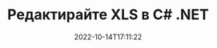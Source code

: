 ---
############################# Static ############################
layout: "auto-gen-editor"
date: 2022-10-14T17:11:22
draft: false
otherformats: doc docx docm dotx xlsx xlsm ppt pptx pptm mobi epub html mhtml txt xml csv pdf xps msg eml

############################# Head ############################
head_title: "XLS Editor — Редактирайте XLS в C# .NET"
head_description: "Как да редактирате XLS в C# .NET с помощта на няколко реда код? Използвайте API за обработка на документи на GroupDocs, за да редактирате, актуализирате и запазвате 30+ файлови формата."

############################# Header ############################
title: "Редактирайте XLS в C# .NET"
description: "Ефективно и стабилно XLS редактиране с помощта на GroupDocs.Editor от страна на сървъра за API на C# .NET, без използването на софтуер като Microsoft или Open Office."
bg_image: "https://cms.admin.containerize.com/templates/aspose/App_Themes/V3/images/bg/header1.png"
bg_overlay: false
button:
    enable: true
    icon: "fas fa-arrow-down"
    label: "Изтеглете безплатна пробна версия"
    link: "https://downloads.groupdocs.com/editor/net"

############################# SubMenu ############################
submenu:
    enable: true

    left:
        img_alt: "GroupDocs.Editor for .NET"
        image: "https://cms.admin.containerize.com/templates/groupdocs/images/product-logos/90x90-noborder/groupdocs-editor-net.png"
        product: "GroupDocs.Editor"
        platform: ".NET"

    middle:
        button:

            # button loop
            - link: "https://apireference.groupdocs.com/editor/net"
              text: "Справка за API"

            # button loop
            - link: "https://github.com/groupdocs-editor"
              text: "Примери за кодове"

            # button loop
            - link: "https://products.groupdocs.app/editor/family"
              text: "Демонстрации на живо"

            # button loop
            - link: "https://purchase.groupdocs.com/pricing/editor/net"
              text: "Ценообразуване"

    right:
        link_download: "https://downloads.groupdocs.com/editor"
        link_learn: "https://docs.groupdocs.com/editor/net"
        link_buy: "https://purchase.groupdocs.com"

############################# About ############################
about:
    enable: true
    title: "Относно API на GroupDocs.Editor for .NET"
    content: |
        [GroupDocs.Editor for .NET](/bg/editor/net/) API е правилен избор за редактиране на документи и презентации на Microsoft Word, Excel, PowerPoint, Open Office. GroupDocs.Editor е самостоятелен API, който е подходящ за сървърни и бек-енд системи, където се изисква висока производителност. Не зависи от никакъв софтуер като Microsoft или Open Office.

############################# Steps ############################
steps:
    enable: true
    title_left: "Стъпки за редактиране на XLS в C#"
    content_left: |
        [GroupDocs.Editor for .NET](/bg/editor/net/) предоставя лесен и ясен начин за разработчиците да редактират файловете XLS с помощта на няколко реда код.
        * Създайте екземпляр на клас „Редактор“ със задължителен файлов път или поток и незадължителен клас „SpreadsheetLoadOptions“ и заредете файла XLS
        * Създайте и задайте екземпляр на класа `SpreadsheetEditOptions` за файловия формат XLS
        * Извикайте метода `Editor.Edit()` и получете XLS документ в HTML формат, който може лесно да се редактира с всеки WYSIWYG-редактор.
        * Извикайте метода `Editor.Save()` и запазете редактирания XLS файл с помощта на класа `SpreadsheetSaveOptions`

        
    title_right: "Системни изисквания"
    content_right: |
        Основно редактиране на документ с API на GroupDocs.Editor for .NET може да се извърши чрез прилагане на няколко лесни стъпки. Нашите API се поддържат на всички основни платформи и операционни системи. Преди да изпълните кода по-долу, моля, уверете се, че имате следните предпоставки, инсталирани на вашата система.

        * Операционни системи: Microsoft Windows, Linux, MacOS
        * Среди за разработка: Microsoft Visual Studio, Xamarin, MonoDevelop
        * Рамки: .NET Framework, .NET Standard, .NET Core, Mono
        * Вземете най-новата версия на GroupDocs.Editor for .NET, изтеглена от [NuGet](https://www.nuget.org/packages/groupdocs.editor)
        
    code: |        
        ```csharp
        // Load the XLS file into Editor with the optional SpreadsheetLoadOptions
        Editor editor = new Editor("source.xls", delegate { return new SpreadsheetLoadOptions(); });

        // Create and adjust the edit options
        SpreadsheetEditOptions editOptions = new SpreadsheetEditOptions();
        editOptions.WorksheetIndex = 1;//select a tab (worksheet) to edit

        // Open input XLS document for edit — obtain an intermediate document, that can be edited
        EditableDocument beforeEdit = editor.Edit(editOptions);

        // Grab XLS document content and associated resources from editable document
        string content = beforeEdit.GetContent();

        // Send the content to WYSIWYG-editor, edit it there, and send edited content back to the server-side
        // This step simulates a such operation
        string updatedContent = content.Replace("Cell Text", "Edited Cell Text");

        // Grab edited content and resources from WYSIWYG-editor and create a new EditableDocument instance from it
        EditableDocument afterEdit = EditableDocument.FromMarkup(updatedContent, null);

        // Create a save options and select a desired output format
        SpreadsheetSaveOptions saveOptions = new SpreadsheetSaveOptions(Formats.SpreadsheetFormats.Xls);

        // Save edited XLS document to the file
        editor.Save(afterEdit, "edited.xls", saveOptions);
        ```
        
############################# Demos ############################
demos:
    enable: true
    title: "XLS Редакторски демонстрации на живо"
    content: |
        Редактирайте XLS точно сега, като посетите уебсайта [GroupDocs.Editor Live Demos](https://products.groupdocs.app/editor/family).
        Демото на живо има следните предимства
        
############################# More Formats ############################
more_formats:
    enable: true
    title: "Други поддържани редактори"
    content: |
        Можете също да редактирате други файлови формати. Моля, вижте пълния списък по-долу.


############################# Back to top ###############################
back_to_top:
    enable: true
---